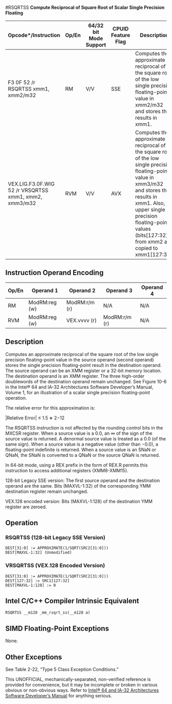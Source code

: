 #RSQRTSS
**Compute Reciprocal of Square Root of Scalar Single Precision Floating**

| Opcode\*/Instruction                                  | Op/En | 64/32 bit Mode Support | CPUID Feature Flag | Description                                                                                                                                                                                                                                                 |
| ----------------------------------------------------- | ----- | ---------------------- | ------------------ | ----------------------------------------------------------------------------------------------------------------------------------------------------------------------------------------------------------------------------------------------------------- |
| F3 0F 52 /r RSQRTSS xmm1, xmm2/m32                    | RM    | V/V                    | SSE                | Computes the approximate reciprocal of the square root of the low single precision floating-point value in xmm2/m32 and stores the results in xmm1.                                                                                                         |
| VEX.LIG.F3.0F.WIG 52 /r VRSQRTSS xmm1, xmm2, xmm3/m32 | RVM   | V/V                    | AVX                | Computes the approximate reciprocal of the square root of the low single precision floating-point value in xmm3/m32 and stores the results in xmm1. Also, upper single precision floating-point values (bits[127:32]) from xmm2 are copied to xmm1[127:32]. |

## Instruction Operand Encoding

| Op/En | Operand 1     | Operand 2     | Operand 3     | Operand 4 |
| ----- | ------------- | ------------- | ------------- | --------- |
| RM    | ModRM:reg (w) | ModRM:r/m (r) | N/A           | N/A       |
| RVM   | ModRM:reg (w) | VEX.vvvv (r)  | ModRM:r/m (r) | N/A       |

## Description

Computes an approximate reciprocal of the square root of the low single precision floating-point value in the source operand (second operand) stores the single precision floating-point result in the destination operand. The source operand can be an XMM register or a 32-bit memory location. The destination operand is an XMM register. The three high-order doublewords of the destination operand remain unchanged. See Figure 10-6 in the Intel® 64 and IA-32 Architectures Software Developer’s Manual, Volume 1, for an illustration of a scalar single precision floating-point operation.

The relative error for this approximation is:

|Relative Error| ≤ 1.5 ∗ 2−12

The RSQRTSS instruction is not affected by the rounding control bits in the MXCSR register. When a source value is a 0.0, an ∞ of the sign of the source value is returned. A denormal source value is treated as a 0.0 (of the same sign). When a source value is a negative value (other than −0.0), a floating-point indefinite is returned. When a source value is an SNaN or QNaN, the SNaN is converted to a QNaN or the source QNaN is returned.

In 64-bit mode, using a REX prefix in the form of REX.R permits this instruction to access additional registers (XMM8-XMM15).

128-bit Legacy SSE version: The first source operand and the destination operand are the same. Bits (MAXVL-1:32) of the corresponding YMM destination register remain unchanged.

VEX.128 encoded version: Bits (MAXVL-1:128) of the destination YMM register are zeroed.

## Operation

### RSQRTSS (128-bit Legacy SSE Version)

```
DEST[31:0] := APPROXIMATE(1/SQRT(SRC2[31:0]))
DEST[MAXVL-1:32] (Unmodified)

```

### VRSQRTSS (VEX.128 Encoded Version)

```
DEST[31:0] := APPROXIMATE(1/SQRT(SRC2[31:0]))
DEST[127:32] := SRC1[127:32]
DEST[MAXVL-1:128] := 0

```

## Intel C/C++ Compiler Intrinsic Equivalent

```
RSQRTSS __m128 _mm_rsqrt_ss(__m128 a)

```

## SIMD Floating-Point Exceptions

None.

## Other Exceptions

See Table 2-22, “Type 5 Class Exception Conditions.”

This UNOFFICIAL, mechanically-separated, non-verified reference is provided for convenience, but it may be
incomplete or broken in various obvious or non-obvious
ways. Refer to [Intel® 64 and IA-32 Architectures Software Developer’s Manual](https://software.intel.com/en-us/download/intel-64-and-ia-32-architectures-sdm-combined-volumes-1-2a-2b-2c-2d-3a-3b-3c-3d-and-4) for anything serious.
